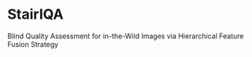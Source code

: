 # StairIQA
Blind Quality Assessment for in-the-Wild Images via Hierarchical Feature Fusion Strategy
